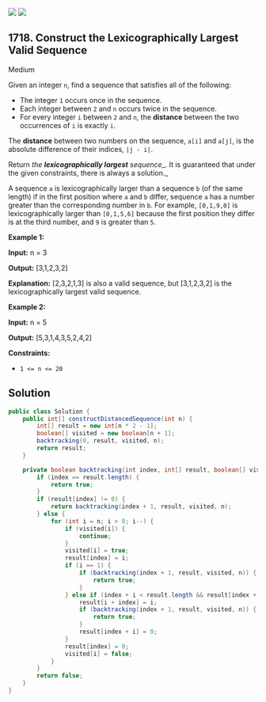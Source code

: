 [![](https://img.shields.io/github/stars/javadev/LeetCode-in-Java?label=Stars&style=flat-square)](https://github.com/javadev/LeetCode-in-Java)
[![](https://img.shields.io/github/forks/javadev/LeetCode-in-Java?label=Fork%20me%20on%20GitHub%20&style=flat-square)](https://github.com/javadev/LeetCode-in-Java/fork)

## 1718\. Construct the Lexicographically Largest Valid Sequence

Medium

Given an integer `n`, find a sequence that satisfies all of the following:

*   The integer `1` occurs once in the sequence.
*   Each integer between `2` and `n` occurs twice in the sequence.
*   For every integer `i` between `2` and `n`, the **distance** between the two occurrences of `i` is exactly `i`.

The **distance** between two numbers on the sequence, `a[i]` and `a[j]`, is the absolute difference of their indices, `|j - i|`.

Return _the **lexicographically largest** sequence__. It is guaranteed that under the given constraints, there is always a solution._

A sequence `a` is lexicographically larger than a sequence `b` (of the same length) if in the first position where `a` and `b` differ, sequence `a` has a number greater than the corresponding number in `b`. For example, `[0,1,9,0]` is lexicographically larger than `[0,1,5,6]` because the first position they differ is at the third number, and `9` is greater than `5`.

**Example 1:**

**Input:** n = 3

**Output:** [3,1,2,3,2]

**Explanation:** [2,3,2,1,3] is also a valid sequence, but [3,1,2,3,2] is the lexicographically largest valid sequence.

**Example 2:**

**Input:** n = 5

**Output:** [5,3,1,4,3,5,2,4,2]

**Constraints:**

*   `1 <= n <= 20`

## Solution

```java
public class Solution {
    public int[] constructDistancedSequence(int n) {
        int[] result = new int[n * 2 - 1];
        boolean[] visited = new boolean[n + 1];
        backtracking(0, result, visited, n);
        return result;
    }

    private boolean backtracking(int index, int[] result, boolean[] visited, int n) {
        if (index == result.length) {
            return true;
        }
        if (result[index] != 0) {
            return backtracking(index + 1, result, visited, n);
        } else {
            for (int i = n; i > 0; i--) {
                if (visited[i]) {
                    continue;
                }
                visited[i] = true;
                result[index] = i;
                if (i == 1) {
                    if (backtracking(index + 1, result, visited, n)) {
                        return true;
                    }
                } else if (index + i < result.length && result[index + i] == 0) {
                    result[i + index] = i;
                    if (backtracking(index + 1, result, visited, n)) {
                        return true;
                    }
                    result[index + i] = 0;
                }
                result[index] = 0;
                visited[i] = false;
            }
        }
        return false;
    }
}
```